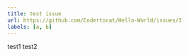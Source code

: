 ```yaml
---
title: test issue
url: https://github.com/Codertocat/Hello-World/issues/3
labels: [a, b]
---
```

test1
test2
